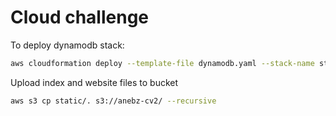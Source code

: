 # Cloud challenge

To deploy dynamodb stack:

```bash
aws cloudformation deploy --template-file dynamodb.yaml --stack-name static-website --capabilities  CAPABILITY_NAMED_IAM
```

Upload index and website files to bucket

```bash
aws s3 cp static/. s3://anebz-cv2/ --recursive
```

